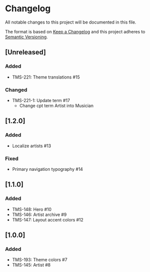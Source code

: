 # Changelog

All notable changes to this project will be documented in this file.

The format is based on [Keep a Changelog](http://keepachangelog.com/en/1.0.0/)
and this project adheres to [Semantic Versioning](http://semver.org/spec/v2.0.0.html).

## [Unreleased]

### Added

- TMS-221: Theme translations #15

### Changed

- TMS-221-1: Update term #17
    - Change cpt term Artist into Musician

## [1.2.0]

### Added

- Localize artists #13

### Fixed

- Primary navigation typography #14

## [1.1.0]

### Added

- TMS-148: Hero #10
- TMS-146: Artist archive #9
- TMS-147: Layout accent colors #12

## [1.0.0]

### Added

- TMS-193: Theme colors #7
- TMS-145: Artist #8
